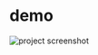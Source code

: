 # demo

![project screenshot](https://user-images.githubusercontent.com/131262545/233704877-000f7036-27ec-4246-871f-d3417734a87f.png)
